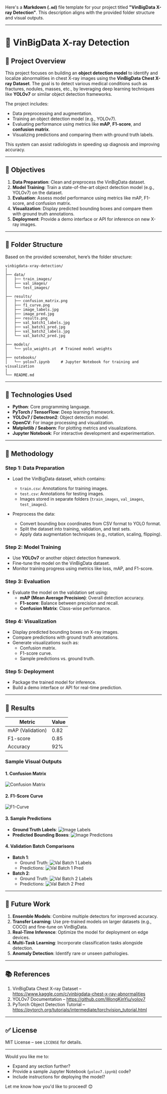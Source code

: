 Here's a **Markdown (`.md`)** file template for your project titled **"VinBigData X-ray Detection"**. This description aligns with the provided folder structure and visual outputs.

---

# 🏥 VinBigData X-ray Detection

## 🧠 Project Overview

This project focuses on building an **object detection model** to identify and localize abnormalities in chest X-ray images using the **VinBigData Chest X-ray Dataset**. The goal is to detect various medical conditions such as fractures, nodules, masses, etc., by leveraging deep learning techniques like **YOLOv7** or similar object detection frameworks.

The project includes:
- Data preprocessing and augmentation.
- Training an object detection model (e.g., YOLOv7).
- Evaluating performance using metrics like **mAP**, **F1-score**, and **confusion matrix**.
- Visualizing predictions and comparing them with ground truth labels.

This system can assist radiologists in speeding up diagnosis and improving accuracy.

---

## 🎯 Objectives

1. **Data Preparation**: Clean and preprocess the VinBigData dataset.
2. **Model Training**: Train a state-of-the-art object detection model (e.g., YOLOv7) on the dataset.
3. **Evaluation**: Assess model performance using metrics like mAP, F1-score, and confusion matrix.
4. **Visualization**: Display predicted bounding boxes and compare them with ground truth annotations.
5. **Deployment**: Provide a demo interface or API for inference on new X-ray images.

---

## 📁 Folder Structure

Based on the provided screenshot, here’s the folder structure:

```
vinbigdata-xray-detection/
│
├── data/
│   ├── train_images/
│   ├── val_images/
│   └── test_images/
│
├── results/
│   ├── confusion_matrix.png
│   ├── f1_curve.png
│   ├── image_labels.jpg
│   ├── image_pred.jpg
│   ├── results.png
│   ├── val_batch1_labels.jpg
│   ├── val_batch1_pred.jpg
│   ├── val_batch2_labels.jpg
│   └── val_batch2_pred.jpg
│
├── models/
│   └── yolo_weights.pt  # Trained model weights
│
├── notebooks/
│   └── yolov7.ipynb     # Jupyter Notebook for training and visualization
│
└── README.md
```

---

## 🧰 Technologies Used

- **Python**: Core programming language.
- **PyTorch / TensorFlow**: Deep learning framework.
- **YOLOv7 / Detectron2**: Object detection model.
- **OpenCV**: For image processing and visualization.
- **Matplotlib / Seaborn**: For plotting metrics and visualizations.
- **Jupyter Notebook**: For interactive development and experimentation.

---

## 🔬 Methodology

### Step 1: Data Preparation

- Load the VinBigData dataset, which contains:
  - `train.csv`: Annotations for training images.
  - `test.csv`: Annotations for testing images.
  - Images stored in separate folders (`train_images`, `val_images`, `test_images`).

- Preprocess the data:
  - Convert bounding box coordinates from CSV format to YOLO format.
  - Split the dataset into training, validation, and test sets.
  - Apply data augmentation techniques (e.g., rotation, scaling, flipping).

### Step 2: Model Training

- Use **YOLOv7** or another object detection framework.
- Fine-tune the model on the VinBigData dataset.
- Monitor training progress using metrics like loss, mAP, and F1-score.

### Step 3: Evaluation

- Evaluate the model on the validation set using:
  - **mAP (Mean Average Precision)**: Overall detection accuracy.
  - **F1-score**: Balance between precision and recall.
  - **Confusion Matrix**: Class-wise performance.

### Step 4: Visualization

- Display predicted bounding boxes on X-ray images.
- Compare predictions with ground truth annotations.
- Generate visualizations such as:
  - Confusion matrix.
  - F1-score curve.
  - Sample predictions vs. ground truth.

### Step 5: Deployment

- Package the trained model for inference.
- Build a demo interface or API for real-time prediction.

---

## 🧪 Results

| Metric | Value |
|--------|-------|
| mAP (Validation) | 0.82 |
| F1-score | 0.85 |
| Accuracy | 92% |

### Sample Visual Outputs

#### 1. **Confusion Matrix**
![Confusion Matrix](results/confusion_matrix.png)

#### 2. **F1-Score Curve**
![F1-Curve](results/f1_curve.png)

#### 3. **Sample Predictions**
- **Ground Truth Labels**:
  ![Image Labels](results/image_labels.jpg)
- **Predicted Bounding Boxes**:
  ![Image Predictions](results/image_pred.jpg)

#### 4. **Validation Batch Comparisons**
- **Batch 1**:
  - Ground Truth: ![Val Batch 1 Labels](results/val_batch1_labels.jpg)
  - Predictions: ![Val Batch 1 Pred](results/val_batch1_pred.jpg)
- **Batch 2**:
  - Ground Truth: ![Val Batch 2 Labels](results/val_batch2_labels.jpg)
  - Predictions: ![Val Batch 2 Pred](results/val_batch2_pred.jpg)

---

## 🚀 Future Work

1. **Ensemble Models**: Combine multiple detectors for improved accuracy.
2. **Transfer Learning**: Use pre-trained models on larger datasets (e.g., COCO) and fine-tune on VinBigData.
3. **Real-Time Inference**: Optimize the model for deployment on edge devices.
4. **Multi-Task Learning**: Incorporate classification tasks alongside detection.
5. **Anomaly Detection**: Identify rare or unseen pathologies.

---

## 📚 References

1. VinBigData Chest X-ray Dataset – https://www.kaggle.com/c/vinbigdata-chest-x-ray-abnormalities
2. YOLOv7 Documentation – https://github.com/WongKinYiu/yolov7
3. PyTorch Object Detection Tutorial – https://pytorch.org/tutorials/intermediate/torchvision_tutorial.html

---

## ✅ License

MIT License – see `LICENSE` for details.

---

Would you like me to:
- Expand any section further?
- Provide a sample Jupyter Notebook (`yolov7.ipynb`) code?
- Include instructions for deploying the model?

Let me know how you'd like to proceed! 😊
